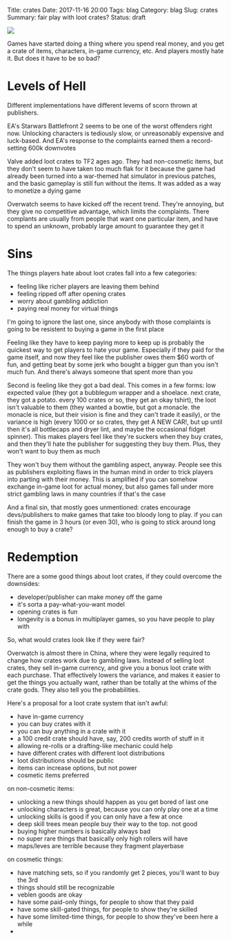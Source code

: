 Title: crates
Date: 2017-11-16 20:00
Tags: blag
Category: blag
Slug: crates
Summary: fair play with loot crates?
Status: draft

<img src="{dirname}/chest.png" id="chest" align="middle" onClick="mimic(this)"/>

<script language="javascript">
    (new Image()).src = "{dirname}/mimic.jpg";
    function mimic(img) {
      img.src = "{dirname}/mimic.jpg";
    }
</script>

Games have started doing a thing where you spend real money, and you get a crate of items, characters, in-game currency, etc. And players mostly hate it. But does it have to be so bad?

# Levels of Hell

Different implementations have different levems of scorn thrown at publishers.

EA's Starwars Battlefront 2 seems to be one of the worst offenders right now. Unlocking characters is tediously slow, or unreasonably expensive and luck-based. And EA's response to the complaints earned them a record-setting 600k downvotes

Valve added loot crates to TF2 ages ago. They had non-cosmetic items, but they don't seem to have taken too much flak for it because the game had already been turned into a war-themed hat simulator in previous patches, and the basic gameplay is still fun without the items. It was added as a way to monetize a dying game

Overwatch seems to have kicked off the recent trend. They're annoying, but they give no competitive advantage, which limits the complaints. There complants are usually from people that want one particular item, and have to spend an unknown, probably large amount to guarantee they get it

# Sins

The things players hate about loot crates fall into a few categories:
- feeling like richer players are leaving them behind
- feeling ripped off after opening crates
- worry about gambling addiction
- paying real money for virtual things

I'm going to ignore the last one, since anybody with those complaints is going to be resistent to buying a game in the first place

Feeling like they have to keep paying more to keep up is probably the quickest way to get players to hate your game. Especially if they paid for the game itself, and now they feel like the publisher owes them $60 worth of fun, and getting beat by some jerk who bought a bigger gun than you isn't much fun. And there's always someone that spent more than you

Second is feeling like they got a bad deal. This comes in a few forms: low expected value (they got a bubblegum wrapper and a shoelace. next crate, they got a potato. every 100 crates or so, they get an okay tshirt), the loot isn't valuable to them (they wanted a bowtie, but got a monacle. the monacle is nice, but their vision is fine and they can't trade it easily), or the variance is high (every 1000 or so crates, they get A NEW CAR!, but up until then it's all bottlecaps and dryer lint, and maybe the occasional fidget spinner). This makes players feel like they're suckers when they buy crates, and then they'll hate the publisher for suggesting they buy them. Plus, they won't want to buy them as much

They won't buy them without the gambling aspect, anyway. People see this as publishers exploiting flaws in the human mind in order to trick players into parting with their money. This is amplified if you can somehow exchange in-game loot for actual money, but also games fall under more strict gambling laws in many countries if that's the case

And a final sin, that mostly goes unmentioned: crates encourage devs/publishers to make games that take too bloody long to play. if you can finish the game in 3 hours (or even 30), who is going to stick around long enough to buy a crate?

# Redemption

There are a some good things about loot crates, if they could overcome the downsides:
- developer/publisher can make money off the game
- it's sorta a pay-what-you-want model
- opening crates is fun
- longevity is a bonus in multiplayer games, so you have people to play with

So, what would crates look like if they were fair?

Overwatch is almost there in China, where they were legally required to change how crates work due to gambling laws. Instead of selling loot crates, they sell in-game currency, and give you a bonus loot crate with each purchase. That effectively lowers the variance, and makes it easier to get the things you actually want, rather than be totally at the whims of the crate gods. They also tell you the probabilities.

Here's a proposal for a loot crate system that isn't awful:
- have in-game currency
- you can buy crates with it
- you can buy anything in a crate with it
- a 100 credit crate should have, say, 200 credits worth of stuff in it
- allowing re-rolls or a drafting-like mechanic could help
- have different crates with different loot distributions
- loot distributions should be public
- items can increase options, but not power
- cosmetic items preferred

on non-cosmetic items:
- unlocking a new things should happen as you get bored of last one
- unlocking characters is great, because you can only play one at a time
- unlocking skills is good if you can only have a few at once
- deep skill trees mean people buy their way to the top. not good
- buying higher numbers is basically always bad
- no super rare things that basically only high rollers will have
- maps/leves are terrible because they fragment playerbase

on cosmetic things:
- have matching sets, so if you randomly get 2 pieces, you'll want to buy the 3rd
- things should still be recognizable
- veblen goods are okay
- have some paid-only things, for people to show that they paid
- have some skill-gated things, for people to show they're skilled
- have some limited-time things, for people to show they've been here a while
- 
